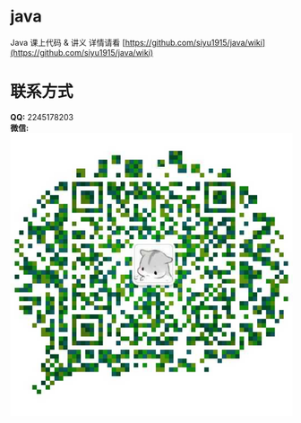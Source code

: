 # java
Java 课上代码 & 讲义
详情请看 [https://github.com/siyu1915/java/wiki](https://github.com/siyu1915/java/wiki)
# 联系方式
**QQ:** 2245178203
<br />
**微信:**
<br />
![wechat](https://github.com/siyu1915/java/raw/master/sources/wx.jpg "微信")

